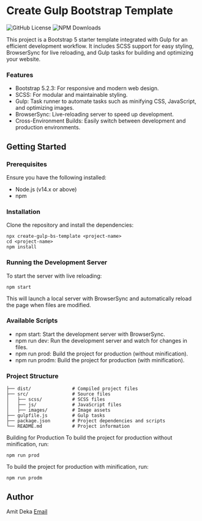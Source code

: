 # Create Gulp Bootstrap Template

![GitHub License](https://img.shields.io/github/license/AmitDeka/create-gulp-bs-template?style=flat-square)
![NPM Downloads](https://img.shields.io/npm/dm/create-gulp-bs-template?style=flat-square)

This project is a Bootstrap 5 starter template integrated with Gulp for an efficient development workflow. It includes SCSS support for easy styling, BrowserSync for live reloading, and Gulp tasks for building and optimizing your website.

### Features

- Bootstrap 5.2.3: For responsive and modern web design.
- SCSS: For modular and maintainable styling.
- Gulp: Task runner to automate tasks such as minifying CSS, JavaScript, and optimizing images.
- BrowserSync: Live-reloading server to speed up development.
- Cross-Environment Builds: Easily switch between development and production environments.

## Getting Started

### Prerequisites

Ensure you have the following installed:

- Node.js (v14.x or above)
- npm

### Installation

Clone the repository and install the dependencies:

```
npx create-gulp-bs-template <project-name>
cd <project-name>
npm install
```

### Running the Development Server

To start the server with live reloading:

```
npm start
```

This will launch a local server with BrowserSync and automatically reload the page when files are modified.

### Available Scripts

- npm start: Start the development server with BrowserSync.
- npm run dev: Run the development server and watch for changes in files.
- npm run prod: Build the project for production (without minification).
- npm run prodm: Build the project for production (with minification).

### Project Structure

```
├── dist/               # Compiled project files
├── src/                # Source files
│   ├── scss/           # SCSS files
│   ├── js/             # JavaScript files
│   ├── images/         # Image assets
├── gulpfile.js         # Gulp tasks
├── package.json        # Project dependencies and scripts
└── README.md           # Project information
```

Building for Production
To build the project for production without minification, run:

```
npm run prod
```

To build the project for production with minification, run:

```
npm run prodm
```

## Author

Amit Deka
[Email](mailto:amitdeka13@gmail.com)
